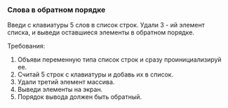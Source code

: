 
### Слова в обратном порядке

Введи с клавиатуры 5 слов в список строк. Удали 3 - ий элемент списка, и выведи оставшиеся элементы в обратном порядке.


Требования:
1.	Объяви переменную типа список строк и сразу проинициализируй ee.
2.	Считай 5 строк с клавиатуры и добавь их в список.
3.	Удали третий элемент массива.
4.	Выведи элементы на экран.
5.	Порядок вывода должен быть обратный.


